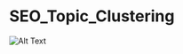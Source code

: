 # SEO_Topic_Clustering

![Alt Text](https://img.shields.io/static/v1?style=for-the-badge&logo=python&label=&message=Python)
